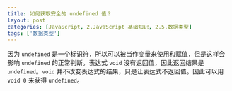 ```yaml
---
title: 如何获取安全的 undefined 值？
layout: post
categories: [JavaScript, 2.JavaScript 基础知识, 2.5.数据类型]
tags: ['数据类型']
---
```


因为 `undefined` 是一个标识符，所以可以被当作变量来使用和赋值，但是这样会影响 `undefined` 的正常判断。表达式 `void`  没有返回值，因此返回结果是 `undefined`。`void` 并不改变表达式的结果，只是让表达式不返回值。因此可以用 `void 0` 来获得 `undefined`。
